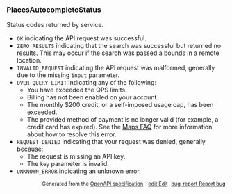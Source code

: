 <!--- This is a generated file, do not edit! -->
<!--- [START maps_http_schema_placesautocompletestatus] -->
<h3 class="schema-object" id="PlacesAutocompleteStatus">PlacesAutocompleteStatus</h3>

Status codes returned by service.

- `OK` indicating the API request was successful.
- `ZERO_RESULTS` indicating that the search was successful but returned no results. This may occur if the search was passed a bounds in a remote location.
- `INVALID_REQUEST` indicating the API request was malformed, generally due to the missing `input` parameter.
- `OVER_QUERY_LIMIT` indicating any of the following:
  - You have exceeded the QPS limits.
  - Billing has not been enabled on your account.
  - The monthly $200 credit, or a self-imposed usage cap, has been exceeded.
  - The provided method of payment is no longer valid (for example, a credit card has expired).
    See the [Maps FAQ](https://developers.google.com/maps/faq#over-limit-key-error) for more information about how to resolve this error.
- `REQUEST_DENIED` indicating that your request was denied, generally because:
  - The request is missing an API key.
  - The `key` parameter is invalid.
- `UNKNOWN_ERROR` indicating an unknown error.

<p style="text-align: right; font-size: smaller;">Generated from the <a class="gc-analytics-event" data-category="GMP" data-label="openapi-github" href="https://github.com/googlemaps/openapi-specification" title="Google Maps Platform OpenAPI Specification" class="external">OpenAPI specification</a>.
<a class="gc-analytics-event" data-category="GMP" data-label="openapi-github-maps-http-schema-placesautocompletestatus" data-action="edit" style="margin-left: 5px;" href="https://github.com/googlemaps/openapi-specification/blob/main/specification/schemas/PlacesAutocompleteStatus.yml" title="Edit on GitHub"><span class="material-icons">edit</span> Edit</a>
<a class="gc-analytics-event" data-category="GMP" data-label="openapi-github-maps-http-schema-placesautocompletestatus" data-action="bug" style="margin-left: 5px;" href="https://github.com/googlemaps/openapi-specification/issues/new?assignees=&labels=type%3A+bug%2C+triage+me&template=bug_report.md&title=[schemas] Bug - PlacesAutocompleteStatus" title="File bug for schemas on GitHub"><span class="material-icons">bug_report</span> Report bug</a>
</p>

<!--- [END maps_http_schema_placesautocompletestatus] -->
